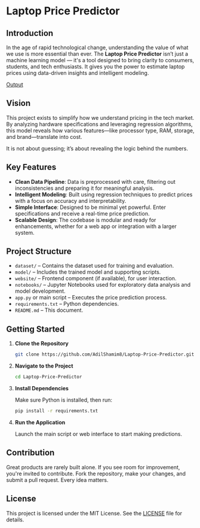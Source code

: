 # Laptop Price Predictor

## Introduction

In the age of rapid technological change, understanding the value of what we use is more essential than ever. The **Laptop Price Predictor** isn’t just a machine learning model — it's a tool designed to bring clarity to consumers, students, and tech enthusiasts. It gives you the power to estimate laptop prices using data-driven insights and intelligent modeling.

[Output](https://github.com/AdilShamim8/Laptop-Price-Predictor/blob/main/OutPut.gif)

## Vision

This project exists to simplify how we understand pricing in the tech market. By analyzing hardware specifications and leveraging regression algorithms, this model reveals how various features—like processor type, RAM, storage, and brand—translate into cost.

It is not about guessing; it’s about revealing the logic behind the numbers.

## Key Features

* **Clean Data Pipeline**: Data is preprocessed with care, filtering out inconsistencies and preparing it for meaningful analysis.
* **Intelligent Modeling**: Built using regression techniques to predict prices with a focus on accuracy and interpretability.
* **Simple Interface**: Designed to be minimal yet powerful. Enter specifications and receive a real-time price prediction.
* **Scalable Design**: The codebase is modular and ready for enhancements, whether for a web app or integration with a larger system.

## Project Structure

* `dataset/` – Contains the dataset used for training and evaluation.
* `model/` – Includes the trained model and supporting scripts.
* `website/` – Frontend component (if available), for user interaction.
* `notebooks/` – Jupyter Notebooks used for exploratory data analysis and model development.
* `app.py` or main script – Executes the price prediction process.
* `requirements.txt` – Python dependencies.
* `README.md` – This document.

## Getting Started

1. **Clone the Repository**

   ```bash
   git clone https://github.com/AdilShamim8/Laptop-Price-Predictor.git
   ```

2. **Navigate to the Project**

   ```bash
   cd Laptop-Price-Predictor
   ```

3. **Install Dependencies**

   Make sure Python is installed, then run:

   ```bash
   pip install -r requirements.txt
   ```

4. **Run the Application**

   Launch the main script or web interface to start making predictions.

## Contribution

Great products are rarely built alone. If you see room for improvement, you're invited to contribute. Fork the repository, make your changes, and submit a pull request. Every idea matters.

## License

This project is licensed under the MIT License. See the [LICENSE](LICENSE) file for details.
